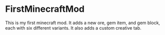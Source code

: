 # FirstMinecraftMod
This is my first minecraft mod. It adds a new ore, gem item, and gem block, each with six different variants. It also adds a custom creative tab.

